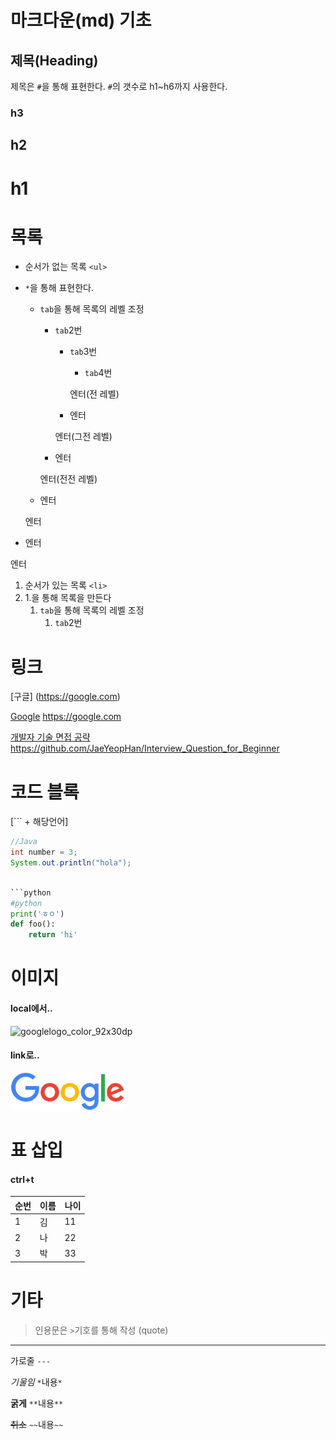 # 마크다운(md) 기초

## 제목(Heading) 

제목은 `#`을 통해 표현한다.
`#`의 갯수로 h1~h6까지 사용한다.

### h3

## h2

# h1



# 목록

* 순서가 없는 목록 `<ul>`

* `*`을 통해 표현한다.

  * `tab`을 통해 목록의 레벨 조정

    * `tab`2번

      * `tab`3번

        * `tab`4번

        엔터(전 레벨)

      * 엔터

      엔터(그전 레벨)

    * 엔터

    엔터(전전 레벨)

  * 엔터

  엔터

* 엔터

엔터

1. 순서가 있는 목록 `<li>`
2. 1.을 통해 목록을 만든다
   1. `tab`을 통해 목록의 레벨 조정
      1. `tab`2번



# 링크

[구글] (https://google.com)

[Google](https://google.com) https://google.com

[개발자 기술 면접 공략](https://github.com/JaeYeopHan/Interview_Question_for_Beginner) https://github.com/JaeYeopHan/Interview_Question_for_Beginner

# 코드 블록

[``` + 해당언어]

```java
//Java 
int number = 3;
System.out.println("hola");
```

```python

​```python
#python
print('ㅎㅇ')
def foo():
    return 'hi'
```


# 이미지

#### 	local에서..

![googlelogo_color_92x30dp](C:\Users\student\Desktop\googlelogo_color_92x30dp.png)

#### 	link로..

![Google_Logo](src/image/googlelogo_color_92x30dp.png)

# 표 삽입

####	ctrl+t

| 순번 | 이름 | 나이 |
| ---- | ---- | ---- |
| 1    | 김   | 11   |
| 2    | 나   | 22   |
| 3    | 박   | 33   |



# 기타

> 인용문은 `>`기호를 통해 작성 (quote)

---

가로줄 `---`

*기울임* `*`내용`*`

**굵게** `**`내용`**`

~~취소~~ `~~`내용`~~`



